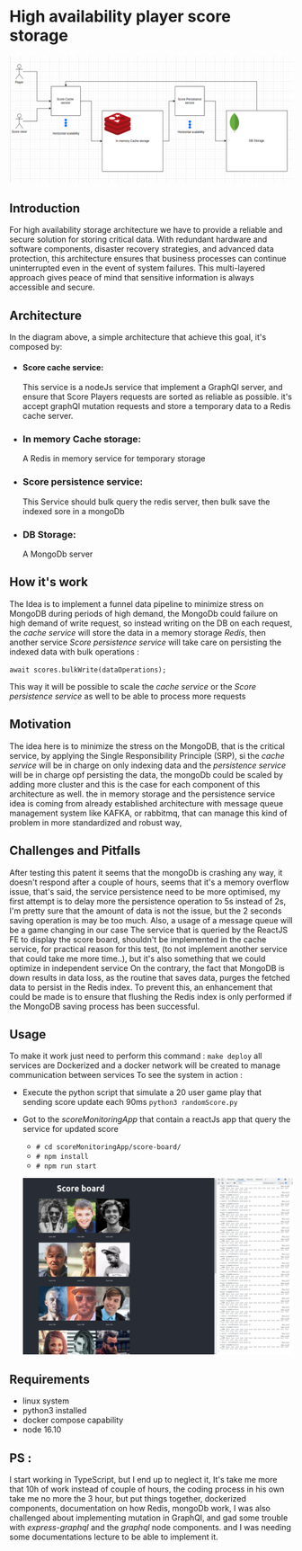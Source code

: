 # High availability  player score storage #

![Architecture](img.png)

## Introduction

For high availability storage architecture we have to provide a reliable and secure solution for storing critical data.
With redundant hardware and software components, disaster recovery strategies, and advanced data protection, 
this architecture ensures that business processes can continue uninterrupted even in the event of system failures. 
This multi-layered approach gives peace of mind that sensitive information is always accessible and secure.

## Architecture
In the diagram above, a simple architecture that achieve this goal, it's composed by: 
- #### Score cache service: 
    This service is a nodeJs service that implement a GraphQl server, and ensure that Score Players requests are 
sorted as reliable as possible. it's accept graphQl mutation requests and store a temporary  data to a Redis cache server.
- ### In memory Cache storage:
    A Redis in memory service for temporary storage
- ### Score persistence service:
    This Service should bulk query the redis server, then bulk save the indexed sore in a mongoDb
- ### DB Storage:
    A MongoDb server

## How it's work
The Idea is to implement a funnel data pipeline to minimize stress on MongoDB during periods of high demand, the MongoDb 
could failure on high demand of write request, so instead writing on the DB on each request, the *cache service* will store 
the data in a memory storage *Redis*, then another service *Score persistence service* will take care on persisting 
the indexed data with bulk operations :

`
await scores.bulkWrite(dataOperations);
`

This way it will be possible to scale the *cache service* or the  *Score persistence service* as well to be able 
to process more requests

## Motivation
The idea here is to minimize the stress on the MongoDB, that is the critical service, by applying the 
Single Responsibility Principle (SRP), si the *cache service* will be in charge on only indexing data and the *persistence service*
will be in charge opf persisting the data, the mongoDb could be scaled by adding more cluster and this is the case 
for each component of this architecture as well. the in memory storage and the persistence service idea is coming from 
already established architecture with message queue management system like KAFKA, or rabbitmq, that can manage this kind 
of problem in more standardized and robust way, 

## Challenges and Pitfalls
After testing this patent it seems that the mongoDb is crashing any way, it doesn't respond after a couple of hours, 
seems that it's a memory overflow issue, that's said, the service persistence need to be more optimised, my first attempt
is to delay more the persistence operation to 5s instead of 2s, I'm pretty sure that the amount of data is not the issue, 
but the 2 seconds saving operation is may be too much.
Also, a usage of a message queue will be a game changing in our case
The service that is queried by the ReactJS FE to display the score board, shouldn't be implemented in the cache service,
for practical reason for this test, (to not implement another service that could take me more time..), but it's also 
something that we could optimize in independent service
On the contrary, the fact that MongoDB is down results in data loss, as the routine that saves data, purges the fetched data to persist in the Redis index. To prevent this, an enhancement that could be made is to ensure that flushing the Redis index is only performed if the MongoDB saving process has been successful.

## Usage
To make it work just need to perform this command : `make deploy` all services are Dockerized and a docker network will be 
created to manage communication between services
To see the system in action : 
- Execute the python script that simulate a 20 user game play that sending score update each 90ms `python3 randomScore.py `
- Got to the *scoreMonitoringApp* that contain a reactJs app that query the service for updated score
  - `# cd scoreMonitoringApp/score-board/`
  - `# npm install`
  - `# npm run start`
 

  ![Score board](scoreBoard.png)
  
## Requirements
- linux system
- python3 installed
- docker compose capability
- node 16.10


## PS : 
I start working in TypeScript, but I end up to neglect it, It's take me more that 10h of work instead of couple of hours, 
the coding process in his own take me no more the 3 hour, but put things together, dockerized components, documentation 
on how Redis, mongoDb work, I was also challenged about implementing mutation in GraphQl, and gad some trouble with *express-graphql*
and the *graphql* node components. and I was needing some documentations lecture to be able to implement it. 

